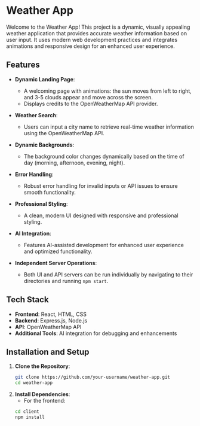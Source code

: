 # Weather App

Welcome to the Weather App! This project is a dynamic, visually appealing weather application that provides accurate weather information based on user input. It uses modern web development practices and integrates animations and responsive design for an enhanced user experience.

## Features

- **Dynamic Landing Page**:  
  - A welcoming page with animations: the sun moves from left to right, and 3-5 clouds appear and move across the screen.  
  - Displays credits to the OpenWeatherMap API provider.

- **Weather Search**:  
  - Users can input a city name to retrieve real-time weather information using the OpenWeatherMap API.

- **Dynamic Backgrounds**:  
  - The background color changes dynamically based on the time of day (morning, afternoon, evening, night).

- **Error Handling**:  
  - Robust error handling for invalid inputs or API issues to ensure smooth functionality.

- **Professional Styling**:  
  - A clean, modern UI designed with responsive and professional styling.

- **AI Integration**:  
  - Features AI-assisted development for enhanced user experience and optimized functionality.

- **Independent Server Operations**:  
  - Both UI and API servers can be run individually by navigating to their directories and running `npm start`.

## Tech Stack

- **Frontend**: React, HTML, CSS  
- **Backend**: Express.js, Node.js  
- **API**: OpenWeatherMap API  
- **Additional Tools**: AI integration for debugging and enhancements

## Installation and Setup

1. **Clone the Repository**:  
   ```bash
   git clone https://github.com/your-username/weather-app.git
   cd weather-app

2. **Install Dependencies**:
   - For the frontend:
   ```bash
   cd client
   npm install
   
